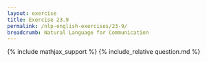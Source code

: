 ```yaml
---
layout: exercise
title: Exercise 23.9
permalink: /nlp-english-exercises/23-9/
breadcrumb: Natural Language for Communication
---
```


{% include mathjax_support %}
{% include_relative question.md %}
